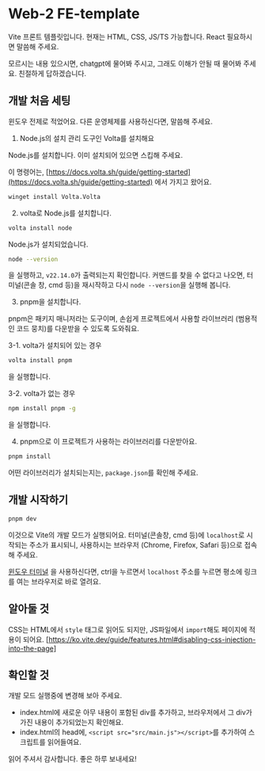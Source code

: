 # Web-2 FE-template

Vite 프론트 템플릿입니다.
현재는 HTML, CSS, JS/TS 가능합니다.
React 필요하시면 말씀해 주세요.

모르시는 내용 있으시면, chatgpt에 물어봐 주시고, 그래도 이해가 안될 때 물어봐 주세요. 친절하게 답하겠습니다.


## 개발 처음 세팅

윈도우 전제로 적었어요.
다른 운영체제를 사용하신다면, 말씀해 주세요.

1. Node.js의 설치 관리 도구인 Volta를 설치해요

Node.js를 설치합니다.
이미 설치되어 있으면 스킵해 주세요.

이 명령어는, [https://docs.volta.sh/guide/getting-started](https://docs.volta.sh/guide/getting-started) 에서 가지고 왔어요.

```sh
winget install Volta.Volta
```

2. volta로 Node.js를 설치합니다.

```sh
volta install node
```

Node.js가 설치되었습니다.

```sh
node --version
```

을 실행하고,
`v22.14.0`가 출력되는지 확인합니다.
커맨드를 찾을 수 없다고 나오면, 터미널(콘솔 창, cmd 등)을 재시작하고 다시 `node --version`을 실행해 봅니다.

3. pnpm을 설치합니다.

pnpm은 패키지 매니저라는 도구이며, 손쉽게 프로젝트에서 사용할 라이브러리 (범용적인 코드 뭉치)를 다운받을 수 있도록 도와줘요.

3-1. volta가 설치되어 있는 경우

```sh
volta install pnpm
```

을 실행합니다.

3-2. volta가 없는 경우

```sh
npm install pnpm -g
```

을 실행합니다.

4. pnpm으로 이 프로젝트가 사용하는 라이브러리를 다운받아요.

```sh
pnpm install
```

어떤 라이브러리가 설치되는지는, `package.json`를 확인해 주세요.

## 개발 시작하기


```sh
pnpm dev
```

이것으로 Vite의 개발 모드가 실행되어요.
터미널(콘솔창, cmd 등)에 `localhost`로 시작되는 주소가 표시되니, 사용하시는 브라우저 (Chrome, Firefox, Safari 등)으로 접속해 주세요.

[윈도우 터미널](https://namu.wiki/w/Windows%20Terminal) 을 사용하신다면, ctrl을 누르면서 `localhost` 주소를 누르면 평소에 링크를 여는 브라우저로 바로 열려요.

## 알아둘 것

CSS는 HTML에서 `style` 태그로 읽어도 되지만, JS파일에서 `import`해도 페이지에 적용이 되어요.
[https://ko.vite.dev/guide/features.html#disabling-css-injection-into-the-page]

## 확인할 것

개발 모드 실행중에 변경해 보아 주세요.

- index.html에 새로운 아무 내용이 포함된 div를 추가하고, 브라우저에서 그 div가 가진 내용이 추가되었는지 확인해요.
- index.html의 head에, `<script src="src/main.js"></script>`를 추가하여 스크립트를 읽어들여요.

읽어 주셔서 감사합니다. 좋은 하루 보내세요!
